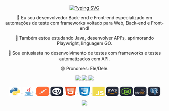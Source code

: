<p align="center">
  <a href="https://git.io/typing-svg">
    <img src="https://readme-typing-svg.demolab.com?font=Fira+Code&weight=600&size=25&pause=1000&color=ffffff&random=false&width=435&height=40&lines=Ol%C3%A1%2C+eu+sou+Lucas+Barros!" alt="Typing SVG">
  </a>
</p>

<div align="center">
  
🔭 Eu sou desenvolvedor Back-end e Front-end especializado em automações de teste com frameworks voltado para Web, Back-end e Front-end!

🌱 Também estou estudando Java, desenvolver API's, aprimorando Playwright, linguagem GO.

💬 Sou entusiasta no desenvolvimento de testes com frameworks e testes automatizados com API.

😄 Pronomes: Ele/Dele.
</div>

<div align="center">
  <a href="https://www.linkedin.com/in/lucas-gbarros/">
  <img height="150em" src="https://github-readme-stats.vercel.app/api?username=LucasGBArros&theme=dark&show_icons=true&hide_border=true&count_private=true)"/>
  <img height="150em" src="https://github-readme-streak-stats.herokuapp.com/?user=LucasGBArros&theme=dark&hide_border=true"/>
  <img height="150em" src="https://github-readme-stats.vercel.app/api/top-langs/?username=LucasGBArros&theme=dark&show_icons=true&hide_border=true&layout=compact"/>
</div>

<div style="display: inline_block" align="center"><br>
  <img align="center" alt="Python" height="30" width="40" src="https://raw.githubusercontent.com/devicons/devicon/master/icons/python/python-original.svg">
  <img align="center" alt="Java" height="30" width="40" src="https://raw.githubusercontent.com/devicons/devicon/master/icons/java/java-original.svg">
  <img align="center" alt="Postman" height="30" width="40" src="https://github.com/tandpfun/skill-icons/blob/main/icons/Postman.svg">
  <img align="center" alt="Cypress" height="30" width="40" src="https://github.com/tandpfun/skill-icons/blob/main/icons/Cypress-Dark.svg">
  <img align="center" alt="HTML" height="30" width="40" src="https://raw.githubusercontent.com/devicons/devicon/master/icons/html5/html5-original.svg">
  <img align="center" alt="CSS" height="30" width="40" src="https://raw.githubusercontent.com/devicons/devicon/master/icons/css3/css3-original.svg">
  <img align="center" alt="Js" height="30" width="40" src="https://raw.githubusercontent.com/devicons/devicon/master/icons/javascript/javascript-plain.svg">
  <img align="center" alt="AWS" height="30" width="40" src="https://github.com/tandpfun/skill-icons/blob/main/icons/AWS-Dark.svg">
  <img align="center" alt="NodeJS" height="30" width="40" src="https://github.com/tandpfun/skill-icons/blob/main/icons/NodeJS-Dark.svg">
  <img align="center" alt="MySQL" height="30" width="40" src="https://github.com/tandpfun/skill-icons/blob/main/icons/MySQL-Dark.svg">
  <img align="center" alt="Postgre" height="30" width="40" src="https://github.com/tandpfun/skill-icons/blob/main/icons/PostgreSQL-Dark.svg">
  
  </div>

</div>

  <p></p>
  <div align="center"> 
  <a href="https://www.linkedin.com/in/lucas-gbarros/"><img src="https://img.shields.io/badge/-LinkedIn-%230077B5?style=for-the-badge&logo=linkedin&logoColor=white"></a>
</div>
